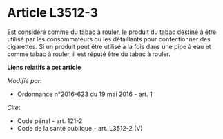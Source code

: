 # Article L3512-3

Est considéré comme du tabac à rouler, le produit du tabac destiné à être utilisé par les consommateurs ou les détaillants
pour confectionner des cigarettes. Si un produit peut être utilisé à la fois dans une pipe à eau et comme tabac à rouler, il
est réputé être du tabac à rouler.

**Liens relatifs à cet article**

_Modifié par_:

  - Ordonnance n°2016-623 du 19 mai 2016 - art. 1

_Cite_:

  - Code pénal - art. 121-2
  - Code de la santé publique - art. L3512-2 (V)
